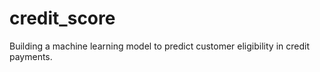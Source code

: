 # credit_score
Building a machine learning model to predict customer eligibility in credit payments.
